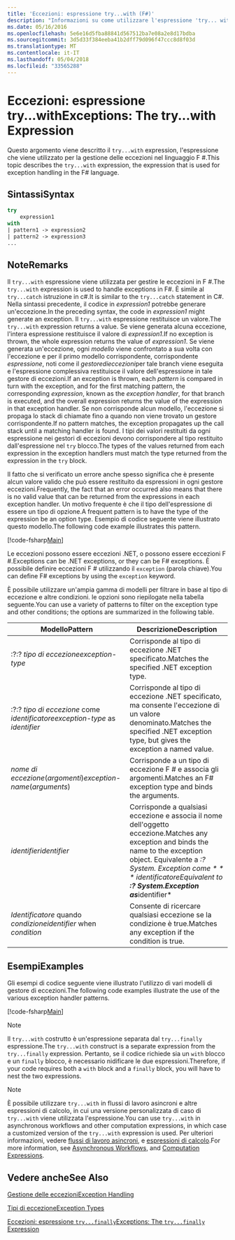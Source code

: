 ```yaml
---
title: 'Eccezioni: espressione try...with (F#)'
description: "Informazioni su come utilizzare l'espressione 'try... with' di F # per la gestione delle eccezioni."
ms.date: 05/16/2016
ms.openlocfilehash: 5e6e16d5fba88841d567512ba7e08a2e8d17bdba
ms.sourcegitcommit: 3d5d33f384eeba41b2dff79d096f47ccc8d8f03d
ms.translationtype: MT
ms.contentlocale: it-IT
ms.lasthandoff: 05/04/2018
ms.locfileid: "33565288"
---
```

# <a name="exceptions-the-trywith-expression"></a><span data-ttu-id="9a552-103">Eccezioni: espressione try...with</span><span class="sxs-lookup"><span data-stu-id="9a552-103">Exceptions: The try...with Expression</span></span>

<span data-ttu-id="9a552-104">Questo argomento viene descritto il `try...with` expression, l'espressione che viene utilizzato per la gestione delle eccezioni nel linguaggio F #.</span><span class="sxs-lookup"><span data-stu-id="9a552-104">This topic describes the `try...with` expression, the expression that is used for exception handling in the F# language.</span></span>


## <a name="syntax"></a><span data-ttu-id="9a552-105">Sintassi</span><span class="sxs-lookup"><span data-stu-id="9a552-105">Syntax</span></span>

```fsharp
try
    expression1
with
| pattern1 -> expression2
| pattern2 -> expression3
...
```

## <a name="remarks"></a><span data-ttu-id="9a552-106">Note</span><span class="sxs-lookup"><span data-stu-id="9a552-106">Remarks</span></span>
<span data-ttu-id="9a552-107">Il `try...with` espressione viene utilizzata per gestire le eccezioni in F #.</span><span class="sxs-lookup"><span data-stu-id="9a552-107">The `try...with` expression is used to handle exceptions in F#.</span></span> <span data-ttu-id="9a552-108">È simile al `try...catch` istruzione in c#.</span><span class="sxs-lookup"><span data-stu-id="9a552-108">It is similar to the `try...catch` statement in C#.</span></span> <span data-ttu-id="9a552-109">Nella sintassi precedente, il codice in *expression1* potrebbe generare un'eccezione.</span><span class="sxs-lookup"><span data-stu-id="9a552-109">In the preceding syntax, the code in *expression1* might generate an exception.</span></span> <span data-ttu-id="9a552-110">Il `try...with` espressione restituisce un valore.</span><span class="sxs-lookup"><span data-stu-id="9a552-110">The `try...with` expression returns a value.</span></span> <span data-ttu-id="9a552-111">Se viene generata alcuna eccezione, l'intera espressione restituisce il valore di *expression1*.</span><span class="sxs-lookup"><span data-stu-id="9a552-111">If no exception is thrown, the whole expression returns the value of *expression1*.</span></span> <span data-ttu-id="9a552-112">Se viene generata un'eccezione, ogni *modello* viene confrontato a sua volta con l'eccezione e per il primo modello corrispondente, corrispondente *espressione*, noti come il *gestoredieccezioni*per tale branch viene eseguita e l'espressione complessiva restituisce il valore dell'espressione in tale gestore di eccezioni.</span><span class="sxs-lookup"><span data-stu-id="9a552-112">If an exception is thrown, each *pattern* is compared in turn with the exception, and for the first matching pattern, the corresponding *expression*, known as the *exception handler*, for that branch is executed, and the overall expression returns the value of the expression in that exception handler.</span></span> <span data-ttu-id="9a552-113">Se non corrisponde alcun modello, l'eccezione si propaga lo stack di chiamate fino a quando non viene trovato un gestore corrispondente.</span><span class="sxs-lookup"><span data-stu-id="9a552-113">If no pattern matches, the exception propagates up the call stack until a matching handler is found.</span></span> <span data-ttu-id="9a552-114">I tipi dei valori restituiti da ogni espressione nei gestori di eccezioni devono corrispondere al tipo restituito dall'espressione nel `try` blocco.</span><span class="sxs-lookup"><span data-stu-id="9a552-114">The types of the values returned from each expression in the exception handlers must match the type returned from the expression in the `try` block.</span></span>

<span data-ttu-id="9a552-115">Il fatto che si verificato un errore anche spesso significa che è presente alcun valore valido che può essere restituito da espressioni in ogni gestore eccezioni.</span><span class="sxs-lookup"><span data-stu-id="9a552-115">Frequently, the fact that an error occurred also means that there is no valid value that can be returned from the expressions in each exception handler.</span></span> <span data-ttu-id="9a552-116">Un motivo frequente è che il tipo dell'espressione di essere un tipo di opzione.</span><span class="sxs-lookup"><span data-stu-id="9a552-116">A frequent pattern is to have the type of the expression be an option type.</span></span> <span data-ttu-id="9a552-117">Esempio di codice seguente viene illustrato questo modello.</span><span class="sxs-lookup"><span data-stu-id="9a552-117">The following code example illustrates this pattern.</span></span>

[!code-fsharp[Main](../../../../samples/snippets/fsharp/lang-ref-2/snippet5601.fs)]

<span data-ttu-id="9a552-118">Le eccezioni possono essere eccezioni .NET, o possono essere eccezioni F #.</span><span class="sxs-lookup"><span data-stu-id="9a552-118">Exceptions can be .NET exceptions, or they can be F# exceptions.</span></span> <span data-ttu-id="9a552-119">È possibile definire eccezioni F # utilizzando il `exception` (parola chiave).</span><span class="sxs-lookup"><span data-stu-id="9a552-119">You can define F# exceptions by using the `exception` keyword.</span></span>

<span data-ttu-id="9a552-120">È possibile utilizzare un'ampia gamma di modelli per filtrare in base al tipo di eccezione e altre condizioni. le opzioni sono riepilogate nella tabella seguente.</span><span class="sxs-lookup"><span data-stu-id="9a552-120">You can use a variety of patterns to filter on the exception type and other conditions; the options are summarized in the following table.</span></span>


|<span data-ttu-id="9a552-121">Modello</span><span class="sxs-lookup"><span data-stu-id="9a552-121">Pattern</span></span>|<span data-ttu-id="9a552-122">Descrizione</span><span class="sxs-lookup"><span data-stu-id="9a552-122">Description</span></span>|
|-------|-----------|
|<span data-ttu-id="9a552-123">:?</span><span class="sxs-lookup"><span data-stu-id="9a552-123">:?</span></span> <span data-ttu-id="9a552-124">*tipo di eccezione*</span><span class="sxs-lookup"><span data-stu-id="9a552-124">*exception-type*</span></span>|<span data-ttu-id="9a552-125">Corrisponde al tipo di eccezione .NET specificato.</span><span class="sxs-lookup"><span data-stu-id="9a552-125">Matches the specified .NET exception type.</span></span>|
|<span data-ttu-id="9a552-126">:?</span><span class="sxs-lookup"><span data-stu-id="9a552-126">:?</span></span> <span data-ttu-id="9a552-127">*tipo di eccezione* come *identificatore*</span><span class="sxs-lookup"><span data-stu-id="9a552-127">*exception-type* as *identifier*</span></span>|<span data-ttu-id="9a552-128">Corrisponde al tipo di eccezione .NET specificato, ma consente l'eccezione di un valore denominato.</span><span class="sxs-lookup"><span data-stu-id="9a552-128">Matches the specified .NET exception type, but gives the exception a named value.</span></span>|
|<span data-ttu-id="9a552-129">*nome di eccezione*(*argomenti*)</span><span class="sxs-lookup"><span data-stu-id="9a552-129">*exception-name*(*arguments*)</span></span>|<span data-ttu-id="9a552-130">Corrisponde a un tipo di eccezione F # e associa gli argomenti.</span><span class="sxs-lookup"><span data-stu-id="9a552-130">Matches an F# exception type and binds the arguments.</span></span>|
|<span data-ttu-id="9a552-131">*identifier*</span><span class="sxs-lookup"><span data-stu-id="9a552-131">*identifier*</span></span>|<span data-ttu-id="9a552-132">Corrisponde a qualsiasi eccezione e associa il nome dell'oggetto eccezione.</span><span class="sxs-lookup"><span data-stu-id="9a552-132">Matches any exception and binds the name to the exception object.</span></span> <span data-ttu-id="9a552-133">Equivalente a **:? System. Exception come * * * identificatore*</span><span class="sxs-lookup"><span data-stu-id="9a552-133">Equivalent to **:? System.Exception as***identifier*</span></span>|
|<span data-ttu-id="9a552-134">*Identificatore* quando *condizione*</span><span class="sxs-lookup"><span data-stu-id="9a552-134">*identifier* when *condition*</span></span>|<span data-ttu-id="9a552-135">Consente di ricercare qualsiasi eccezione se la condizione è true.</span><span class="sxs-lookup"><span data-stu-id="9a552-135">Matches any exception if the condition is true.</span></span>|

## <a name="examples"></a><span data-ttu-id="9a552-136">Esempi</span><span class="sxs-lookup"><span data-stu-id="9a552-136">Examples</span></span>
<span data-ttu-id="9a552-137">Gli esempi di codice seguente viene illustrato l'utilizzo di vari modelli di gestore di eccezioni.</span><span class="sxs-lookup"><span data-stu-id="9a552-137">The following code examples illustrate the use of the various exception handler patterns.</span></span>

[!code-fsharp[Main](../../../../samples/snippets/fsharp/lang-ref-2/snippet5602.fs)]
    
>[!NOTE] 
<span data-ttu-id="9a552-138">Il `try...with` costrutto è un'espressione separata dal `try...finally` espressione.</span><span class="sxs-lookup"><span data-stu-id="9a552-138">The `try...with` construct is a separate expression from the `try...finally` expression.</span></span> <span data-ttu-id="9a552-139">Pertanto, se il codice richiede sia un `with` blocco e un `finally` blocco, è necessario nidificare le due espressioni.</span><span class="sxs-lookup"><span data-stu-id="9a552-139">Therefore, if your code requires both a `with` block and a `finally` block, you will have to nest the two expressions.</span></span>

>[!NOTE] 
<span data-ttu-id="9a552-140">È possibile utilizzare `try...with` in flussi di lavoro asincroni e altre espressioni di calcolo, in cui una versione personalizzata di caso di `try...with` viene utilizzata l'espressione.</span><span class="sxs-lookup"><span data-stu-id="9a552-140">You can use `try...with` in asynchronous workflows and other computation expressions, in which case a customized version of the `try...with` expression is used.</span></span> <span data-ttu-id="9a552-141">Per ulteriori informazioni, vedere [flussi di lavoro asincroni](../asynchronous-workflows.md), e [espressioni di calcolo](../computation-expressions.md).</span><span class="sxs-lookup"><span data-stu-id="9a552-141">For more information, see [Asynchronous Workflows](../asynchronous-workflows.md), and [Computation Expressions](../computation-expressions.md).</span></span>


## <a name="see-also"></a><span data-ttu-id="9a552-142">Vedere anche</span><span class="sxs-lookup"><span data-stu-id="9a552-142">See Also</span></span>
[<span data-ttu-id="9a552-143">Gestione delle eccezioni</span><span class="sxs-lookup"><span data-stu-id="9a552-143">Exception Handling</span></span>](index.md)

[<span data-ttu-id="9a552-144">Tipi di eccezione</span><span class="sxs-lookup"><span data-stu-id="9a552-144">Exception Types</span></span>](exception-types.md)

[<span data-ttu-id="9a552-145">Eccezioni: espressione `try...finally`</span><span class="sxs-lookup"><span data-stu-id="9a552-145">Exceptions: The `try...finally` Expression</span></span>](the-try-finally-expression.md)

